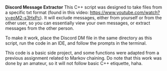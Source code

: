 **Discord Message Extractor**
This C++ script was designed to take files from a specific txt format (found in this video: https://www.youtube.com/watch?v=eoM2-s3HxPc).
It will exclude messages, either from yourself or from the other user, so you can essentially view your own messages, or extract messages from the other person.

To make it work, place the Discord DM file in the same directory as this script, run the code in an IDE, and follow the prompts in the terminal.

This code is a basic side project, and some functions were adapted from a previous assignment related to Markov chaining. Do note that this work was done by
an amateur, so it will not follow basic C++ etiquette, haha.
